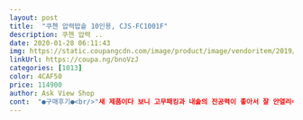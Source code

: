 ```yaml
---
layout: post 
title:  "쿠첸 압력밥솥 10인용, CJS-FC1001F" 
description: 쿠첸 압력 ..
date: 2020-01-28 06:11:43 
img: https://static.coupangcdn.com/image/product/image/vendoritem/2019/03/05/3100651087/c7ad58c1-6c07-4d55-959b-39e892933325.jpg 
linkUrl: https://coupa.ng/bnoVzJ 
categories: [1013] 
color: 4CAF50 
price: 114900 
author: Ask View Shop 
cont:  "●구매후기●<br/>"새 제품이다 보니 고무패킹과 내솥의 진공력이 좋아서 잘 안열리수 있지만 한달가량 쓰다보면 점차 해소가 되는경우가 많다더군요.<br/>" 그래서 그럼 새제품인데 한달가량 써보고도 문제해결이 안될경우 어떻게하나요?라고물으니 그때는 A/S를 받아보셔야 할것 같다군요.<br/><br/>(또 추가!) 밥솥 사용한지 열흘정도 됐네요,,어제먹고 남은 밥을 냉동실에 안넣어두었더니 18시간이 지났더라구요ㅜ 오늘 낮에 밥먹을려고 떴는데,, 냄새안나고 밥맛좋네요~~아직은 새거라 그럴수도 있겠지만,, 아직은 아주 만족요~^^<br/>(추가) 사용전에 자동세척 눈금만큼 물넣고 식초두방울넣고 한번 세척돌리고나서 사용했어요!<br/>*조리 전 현미 200g  밥하면 약 450<br/> -500g 양나오네요.<br/> 밥 10kg정도만 해먹으면 충분히 밥솥값 뽕뽑을거같아요!!<br/>20.<br/>02.<br/>08 추가 리뷰<br/>ㅡㅡㅡㅡㅡㅡㅡㅡ<br/>구입 전 후기에  냄새 많이 난다고해서  조금 걱정했는데 새제품이라서 냄새가 나긴 하더라고요.<br/> 냄새 없애는 팁 하나 알려드릴게요.<br/> 자동세척 2번돌리고 한시간 이상 뚜껑 열어두면 냄새 하나도 안납니다!<br/>그래도 인터넷엔 아직 예전모델들을 팔고있어서 배송빠른 쿠팡로켓배송으로 주문했어요!<br/>그래서 그럼 지금 해결은 안되고 한달밖에 안 써본  새제품을 A/S를 받야서  써야한다는 말이냐고 물으니 불편드려 죄송하다는 말을 하시더라구요.<br/><br/>그래서,, 그냥 버려달라고하고 새걸로 장만했어요~~<br/>그리고 내솥은 살짝  새제품 냄새가 났는데 세척하고 뚜껑도 분리해서 세척하고 식초한방울넣고 자동세척으로 20분간 돌리고 물로헹군후 물만  넣고 다시한번 자동세척으로 20분간돌려봤더니 냄새 안나네요.<br/>  그리고 한가지 알림음이 소리가 많이 작긴하더라구요.<br/><br/>기종이 싹 바뀌면서 단가가 확 올랐다고 하네요,,<br/>동네 하이*트나, 전자*드 같은곳은,, 예전 모델이 없어서 많이 비싸더라구요,ㅜㅜ<br/>디자인도 깔끔하고 쓸만 할것같습니다.<br/>밥도 맛있게 되길 기대하며 상품평 남깁니다.<br/><br/>뚜껑이 부드럽게 안 열리지만 사용하는데 지장은 없어서 만족하면서 쓰고 있어요!<br/>뚜껑이 잘안열린다는 상품평과 내솥에서 냄새가 난다는 상품평을 보고 우선은 박스를 뜯어서 뚜껑을 여는 행동을 반복했는데 버튼을 눌렀을때 살짝 열리더니 더이상은 열릴기미가 안보여서 손으로 잡아서  열어보니 열리더라구요.<br/>그래서 쿠첸 고객센터에 문의했습니다.<br/> 상담원 답변은 이랬습니다.<br/><br/>밥은 맛있게잘되요~저희는 한끼해먹고 남은건 바로 냉동실에 넣어두기때문에,, 몇시간지나면 밥에서 냄새가나고 그런건 모르겠네요~~ 어쨋든,, 밥은 맛있게 잘되구요~ 그런데,, 밥솥뚜껑이,, 버튼누르면 스스로 올라오진않네요; 새거라서 그런건지 모르겠지만,, 제가 당겨서 열어보면,, 열때 패킹이 잘되서그런지 공기빠지는소리가 퍽하고 나면서 열리네요<br/>밥지어보고 후기추가 할께요!<br/>배송은 파손된곳 없이 잘 받았습니다.<br/><br/>배송은빠른데,, 그래도 전자제품이니,, 본포장말고 쿠팡박스로 한번더 포장해서 배송올줄 알았는데,, 그냥 본포장박스로만 배송와서 놀랐어요ㅜ<br/>보통 30<br/> -40만원대 하더라구요ㅜ<br/>상담원분이 죄송하다는 말은 안하셔도 된다이야기하고 이런 complain 이 많다면  개선요구를 회사측에 전달 해주심이 좋을것같다고 이야기하고 동영상도 찍어놨는데 동영상은 올리수가없네요.<br/>.<br/><br/>소소한 팁<br/>아마도,,쿠팡박스포장으로 하게되면,,안에물건이 가전제품인지 아닌지 모르니까 혹시나 배송과정에서 던지게 될수도 있고 그래서 그런건지는,,제 생각이네요ㅎ<br/>아직  밥을 해보진않았지만 이가격에 이 기능정도라면<br/>어쨋든,, 박스 열어보니,,, 밥솥은 무난하게 예쁘네요~~<br/>왜이렇게 비싸졌냐고 물으니,, 무슨 기능이 들어가면서<br/>이가격에 밥솥사니 기분좋네요ㅋ<br/>자취어터(자취생+다이어터)로써 객관적인 후기남깁니다.<br/> 구입하는데 참고가 되셨다면 도움꾹!!!!<br/>제주도라 배송은 이틀만에,,ㅋ 그래도 빠르지요ㅎ<br/>집에서 저녁한끼만 먹는관계로 고장난날과 그담날만 햇반으로 해결해서,, 기다리는게 힘들진 않았어요ㅋ<br/>쿠팡기사님도 친절하셨구요~<br/>한 6<br/> -7년된 밥솥이 코드를 꼽기만하면 차단기가 내려가서,, 서비스에 맡기니,,, 뚜껑에 부품들이 부식되서 그런거라고 수리비가 4만원 나온다고 하더군요!ㅜㅜ<br/>현미밥 만들었는데 진짜 너무 맛있네요.<br/> 대박입니다.<br/> 자취생분들 에어프라이어랑 밥솥은 다다익선입니다.<br/> 큰거 사는게 좋은거같아요.<br/> 한번에 많이 만들어서 전자렌지 돌릴수 있는 용기 다이소에서 여러개 구입 후 소분해서 냉장고나 냉동고에 보관하면 햇반처럼 먹을수 있어요.<br/> 조리하는게  좀 귀찮긴 하지만 습관들여놓으면 나름 재밌네요.<br/><br/>"새 제품이다 보니 고무패킹과 내솥의 진공력이 좋아서 잘 안열리수 있지만 한달가량 쓰다보면 점차 해소가 되는경우가 많다더군요.<br/>" 그래서 그럼 새제품인데 한달가량 써보고도 문제해결이 안될경우 어떻게하나요?라고물으니 그때는 A/S를 받아보셔야 할것 같다군요.<br/><br/>(또 추가!) 밥솥 사용한지 열흘정도 됐네요,,어제먹고 남은 밥을 냉동실에 안넣어두었더니 18시간이 지났더라구요ㅜ 오늘 낮에 밥먹을려고 떴는데,, 냄새안나고 밥맛좋네요~~아직은 새거라 그럴수도 있겠지만,, 아직은 아주 만족요~^^<br/>(추가) 사용전에 자동세척 눈금만큼 물넣고 식초두방울넣고 한번 세척돌리고나서 사용했어요!<br/>*조리 전 현미 200g  밥하면 약 450<br/> -500g 양나오네요.<br/> 밥 10kg정도만 해먹으면 충분히 밥솥값 뽕뽑을거같아요!!<br/>20.<br/>02.<br/>08 추가 리뷰<br/>ㅡㅡㅡㅡㅡㅡㅡㅡ<br/>구입 전 후기에  냄새 많이 난다고해서  조금 걱정했는데 새제품이라서 냄새가 나긴 하더라고요.<br/> 냄새 없애는 팁 하나 알려드릴게요.<br/> 자동세척 2번돌리고 한시간 이상 뚜껑 열어두면 냄새 하나도 안납니다!<br/>그래도 인터넷엔 아직 예전모델들을 팔고있어서 배송빠른 쿠팡로켓배송으로 주문했어요!<br/>그래서 그럼 지금 해결은 안되고 한달밖에 안 써본  새제품을 A/S를 받야서  써야한다는 말이냐고 물으니 불편드려 죄송하다는 말을 하시더라구요.<br/><br/>그래서,, 그냥 버려달라고하고 새걸로 장만했어요~~<br/>그리고 내솥은 살짝  새제품 냄새가 났는데 세척하고 뚜껑도 분리해서 세척하고 식초한방울넣고 자동세척으로 20분간 돌리고 물로헹군후 물만  넣고 다시한번 자동세척으로 20분간돌려봤더니 냄새 안나네요.<br/>  그리고 한가지 알림음이 소리가 많이 작긴하더라구요.<br/><br/>기종이 싹 바뀌면서 단가가 확 올랐다고 하네요,,<br/>동네 하이*트나, 전자*드 같은곳은,, 예전 모델이 없어서 많이 비싸더라구요,ㅜㅜ<br/>디자인도 깔끔하고 쓸만 할것같습니다.<br/>밥도 맛있게 되길 기대하며 상품평 남깁니다.<br/><br/>뚜껑이 부드럽게 안 열리지만 사용하는데 지장은 없어서 만족하면서 쓰고 있어요!<br/>뚜껑이 잘안열린다는 상품평과 내솥에서 냄새가 난다는 상품평을 보고 우선은 박스를 뜯어서 뚜껑을 여는 행동을 반복했는데 버튼을 눌렀을때 살짝 열리더니 더이상은 열릴기미가 안보여서 손으로 잡아서  열어보니 열리더라구요.<br/>그래서 쿠첸 고객센터에 문의했습니다.<br/> 상담원 답변은 이랬습니다.<br/><br/>밥은 맛있게잘되요~저희는 한끼해먹고 남은건 바로 냉동실에 넣어두기때문에,, 몇시간지나면 밥에서 냄새가나고 그런건 모르겠네요~~ 어쨋든,, 밥은 맛있게 잘되구요~ 그런데,, 밥솥뚜껑이,, 버튼누르면 스스로 올라오진않네요; 새거라서 그런건지 모르겠지만,, 제가 당겨서 열어보면,, 열때 패킹이 잘되서그런지 공기빠지는소리가 퍽하고 나면서 열리네요<br/>밥지어보고 후기추가 할께요!<br/>배송은 파손된곳 없이 잘 받았습니다.<br/><br/>배송은빠른데,, 그래도 전자제품이니,, 본포장말고 쿠팡박스로 한번더 포장해서 배송올줄 알았는데,, 그냥 본포장박스로만 배송와서 놀랐어요ㅜ<br/>보통 30<br/> -40만원대 하더라구요ㅜ<br/>상담원분이 죄송하다는 말은 안하셔도 된다이야기하고 이런 complain 이 많다면  개선요구를 회사측에 전달 해주심이 좋을것같다고 이야기하고 동영상도 찍어놨는데 동영상은 올리수가없네요.<br/>.<br/><br/>소소한 팁<br/>아마도,,쿠팡박스포장으로 하게되면,,안에물건이 가전제품인지 아닌지 모르니까 혹시나 배송과정에서 던지게 될수도 있고 그래서 그런건지는,,제 생각이네요ㅎ<br/>아직  밥을 해보진않았지만 이가격에 이 기능정도라면<br/>어쨋든,, 박스 열어보니,,, 밥솥은 무난하게 예쁘네요~~<br/>왜이렇게 비싸졌냐고 물으니,, 무슨 기능이 들어가면서<br/>이가격에 밥솥사니 기분좋네요ㅋ<br/>자취어터(자취생+다이어터)로써 객관적인 후기남깁니다.<br/> 구입하는데 참고가 되셨다면 도움꾹!!!!<br/>제주도라 배송은 이틀만에,,ㅋ 그래도 빠르지요ㅎ<br/>집에서 저녁한끼만 먹는관계로 고장난날과 그담날만 햇반으로 해결해서,, 기다리는게 힘들진 않았어요ㅋ<br/>쿠팡기사님도 친절하셨구요~<br/>한 6<br/> -7년된 밥솥이 코드를 꼽기만하면 차단기가 내려가서,, 서비스에 맡기니,,, 뚜껑에 부품들이 부식되서 그런거라고 수리비가 4만원 나온다고 하더군요!ㅜㅜ<br/>현미밥 만들었는데 진짜 너무 맛있네요.<br/> 대박입니다.<br/> 자취생분들 에어프라이어랑 밥솥은 다다익선입니다.<br/> 큰거 사는게 좋은거같아요.<br/> 한번에 많이 만들어서 전자렌지 돌릴수 있는 용기 다이소에서 여러개 구입 후 소분해서 냉장고나 냉동고에 보관하면 햇반처럼 먹을수 있어요.<br/> 조리하는게  좀 귀찮긴 하지만 습관들여놓으면 나름 재밌네요.<br/><br/>" 
---
```

